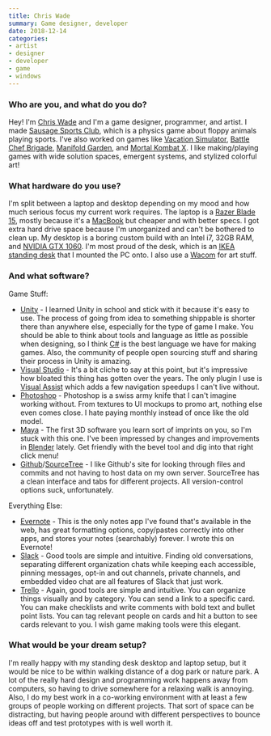 ```yaml
---
title: Chris Wade
summary: Game designer, developer
date: 2018-12-14
categories:
- artist
- designer
- developer
- game
- windows
---
```


### Who are you, and what do you do?

Hey! I'm [Chris Wade](https://twitter.com/chriswade__ "Chris' Twitter account.") and I'm a game designer, programmer, and artist. I made [Sausage Sports Club][sausage-sports-club], which is a physics game about floppy animals playing sports. I've also worked on games like [Vacation Simulator][vacation-simulator], [Battle Chef Brigade][battle-chef-brigade], [Manifold Garden][manifold-garden], and [Mortal Kombat X][mortal-kombat-x]. I like making/playing games with wide solution spaces, emergent systems, and stylized colorful art!

### What hardware do you use?

I'm split between a laptop and desktop depending on my mood and how much serious focus my current work requires. The laptop is a [Razer Blade 15][blade], mostly because it's a [MacBook][macbook.2] but cheaper and with better specs. I got extra hard drive space because I'm unorganized and can't be bothered to clean up. My desktop is a boring custom build with an Intel i7, 32GB RAM, and [NVIDIA GTX 1060][geforce-gtx-1060]. I'm most proud of the desk, which is an [IKEA standing desk][bekant] that I mounted the PC onto. I also use a [Wacom][intuos-pro] for art stuff.

### And what software?

Game Stuff:

- [Unity][unity] - I learned Unity in school and stick with it because it's easy to use. The process of going from idea to something shippable is shorter there than anywhere else, especially for the type of game I make. You should be able to think about tools and language as little as possible when designing, so I think [C#][c-sharp] is the best language we have for making games. Also, the community of people open sourcing stuff and sharing their process in Unity is amazing.
- [Visual Studio][visual-studio] - It's a bit cliche to say at this point, but it's impressive how bloated this thing has gotten over the years. The only plugin I use is [Visual Assist][visual-assist] which adds a few navigation speedups I can't live without.
- [Photoshop][] - Photoshop is a swiss army knife that I can't imagine working without. From textures to UI mockups to promo art, nothing else even comes close. I hate paying monthly instead of once like the old model.
- [Maya][] - The first 3D software you learn sort of imprints on you, so I'm stuck with this one. I've been impressed by changes and improvements in [Blender][] lately. Get friendly with the bevel tool and dig into that right click menu!
- [Github][]/[SourceTree][] - I like Github's site for looking through files and commits and not having to host data on my own server. SourceTree has a clean interface and tabs for different projects. All version-control options suck, unfortunately.

Everything Else:

- [Evernote][] - This is the only notes app I've found that's available in the web, has great formatting options, copy/pastes correctly into other apps, and stores your notes (searchably) forever. I wrote this on Evernote!
- [Slack][] - Good tools are simple and intuitive. Finding old conversations, separating different organization chats while keeping each accessible, pinning messages, opt-in and out channels, private channels, and embedded video chat are all features of Slack that just work.
- [Trello][] - Again, good tools are simple and intuitive. You can organize things visually and by category. You can send a link to a specific card. You can make checklists and write comments with bold text and bullet point lists. You can tag relevant people on cards and hit a button to see cards relevant to you. I wish game making tools were this elegant.

### What would be your dream setup?

I'm really happy with my standing desk desktop and laptop setup, but it would be nice to be within walking distance of a dog park or nature park. A lot of the really hard design and programming work happens away from computers, so having to drive somewhere for a relaxing walk is annoying. Also, I do my best work in a co-working environment with at least a few groups of people working on different projects. That sort of space can be distracting, but having people around with different perspectives to bounce ideas off and test prototypes with is well worth it.

[battle-chef-brigade]: https://www.battlechefbrigade.com/ "A cooking/fighting game."
[bekant]: http://web.archive.org/web/20181002080352/https://www.ikea.com/us/en/catalog/products/S19022530/ "A desk."
[blade]: https://www.razer.com/gaming-laptops/razer-blade-16 "A thin gaming PC laptop."
[blender]: https://www.blender.org/ "A free, open-source 3D renderer."
[c-sharp]: https://en.wikipedia.org/wiki/C_Sharp_(programming_language) "A compiled programming language."
[evernote]: https://evernote.com/ "Online software for capturing notes."
[geforce-gtx-1060]: https://www.nvidia.com/en-us/geforce/10-series/ "A graphics card."
[github]: https://github.com/ "A Git code repository service."
[intuos-pro]: http://web.archive.org/web/20190506070316/https://www.wacom.com/en-ca/products/pen-tablets/intuos-pro-medium "A drawing tablet with multi-touch support."
[macbook.2]: https://en.wikipedia.org/wiki/MacBook_(2015_version) "A very thin 12 inch laptop."
[manifold-garden]: https://manifold.garden/ "A physics-defying exploration game."
[maya]: http://web.archive.org/web/20221224070508/https://www.autodesk.com/products/maya/overview "3D animation software."
[mortal-kombat-x]: https://en.wikipedia.org/wiki/Mortal_Kombat_X "A fighting game."
[photoshop]: https://www.adobe.com/products/photoshop.html "A bitmap image editor."
[sausage-sports-club]: https://sausagesports.club/ "A physics-based floppy animals sports game."
[slack]: https://slack.com/intl/ja-jp/ "A collaboration service."
[sourcetree]: https://www.sourcetreeapp.com/ "A Mac GUI client for Git, Subversion and Mercurial."
[trello]: https://trello.com/ "A project management service."
[unity]: https://unity.com/products "A cross-platform game development tool."
[vacation-simulator]: https://vacationsimulatorgame.com/ "A VR game about vacationing."
[visual-assist]: https://en.wikipedia.org/wiki/Visual_Assist "A code suggestion plugin for Visual Studio."
[visual-studio]: https://www.visualstudio.com/ "A Windows development environment."
